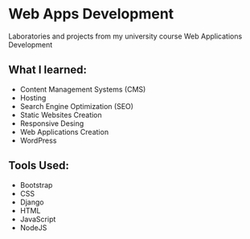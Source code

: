 # Web Apps Development
Laboratories and projects from my university course Web Applications Development

## What I learned:
- Content Management Systems (CMS)
- Hosting
- Search Engine Optimization (SEO)
- Static Websites Creation
- Responsive Desing
- Web Applications Creation
- WordPress

## Tools Used:
- Bootstrap
- CSS
- Django
- HTML
- JavaScript
- NodeJS
